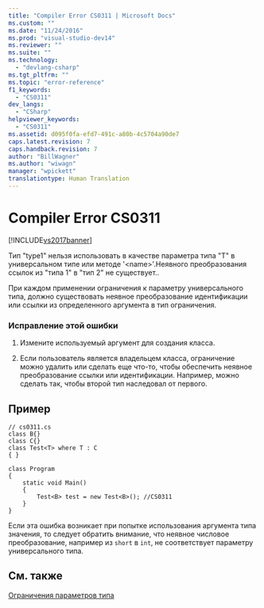 ```yaml
---
title: "Compiler Error CS0311 | Microsoft Docs"
ms.custom: ""
ms.date: "11/24/2016"
ms.prod: "visual-studio-dev14"
ms.reviewer: ""
ms.suite: ""
ms.technology: 
  - "devlang-csharp"
ms.tgt_pltfrm: ""
ms.topic: "error-reference"
f1_keywords: 
  - "CS0311"
dev_langs: 
  - "CSharp"
helpviewer_keywords: 
  - "CS0311"
ms.assetid: d095f0fa-efd7-491c-a80b-4c5704a90de7
caps.latest.revision: 7
caps.handback.revision: 7
author: "BillWagner"
ms.author: "wiwagn"
manager: "wpickett"
translationtype: Human Translation
---
```

# Compiler Error CS0311
[!INCLUDE[vs2017banner](../../../csharp/includes/vs2017banner.md)]

Тип "type1" нельзя использовать в качестве параметра типа "T" в универсальном типе или методе '\<name\>'.Неявного преобразования ссылок из "типа 1" в "тип 2" не существует..  
  
 При каждом применении ограничения к параметру универсального типа, должно существовать неявное преобразование идентификации или ссылки из определенного аргумента в тип ограничения.  
  
### Исправление этой ошибки  
  
1.  Измените используемый аргумент для создания класса.  
  
2.  Если пользователь является владельцем класса, ограничение можно удалить или сделать еще что\-то, чтобы обеспечить неявное преобразование ссылки или идентификации.  Например, можно сделать так, чтобы второй тип наследовал от первого.  
  
## Пример  
  
```  
// cs0311.cs  
class B{}  
class C{}  
class Test<T> where T : C  
{ }  
  
class Program  
{  
    static void Main()  
    {  
        Test<B> test = new Test<B>(); //CS0311  
    }  
}  
```  
  
 Если эта ошибка возникает при попытке использования аргумента типа значения, то следует обратить внимание, что неявное числовое преобразование, например из `short` в `int`, не соответствует параметру универсального типа.  
  
## См. также  
 [Ограничения параметров типа](../../../csharp/programming-guide/generics/constraints-on-type-parameters.md)